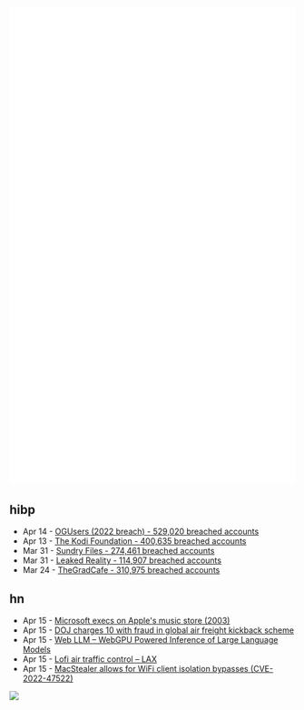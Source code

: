 ![Metrics](https://raw.githubusercontent.com/phixion/phixion/master/metrics.svg)

## hibp

<!--
for https://github.com/phixion/phixion/blob/main/.github/workflows/feeds.yml
-->
<!--START_SECTION:haveibeenpwnd-->
- Apr 14 - [OGUsers (2022 breach) - 529,020 breached accounts](https://haveibeenpwned.com/PwnedWebsites#OGUsers2022)
- Apr 13 - [The Kodi Foundation - 400,635 breached accounts](https://haveibeenpwned.com/PwnedWebsites#KodiFoundation)
- Mar 31 - [Sundry Files - 274,461 breached accounts](https://haveibeenpwned.com/PwnedWebsites#SundryFiles)
- Mar 31 - [Leaked Reality - 114,907 breached accounts](https://haveibeenpwned.com/PwnedWebsites#LeakedReality)
- Mar 24 - [TheGradCafe - 310,975 breached accounts](https://haveibeenpwned.com/PwnedWebsites#TheGradCafe)
<!--END_SECTION:haveibeenpwnd-->

## hn

<!--
for https://github.com/phixion/phixion/blob/main/.github/workflows/feeds.yml
-->
<!--START_SECTION:hn-->
- Apr 15 - [Microsoft execs on Apple&#x27;s music store (2003)](https://twitter.com/TechEmails/status/1647317806697050112)
- Apr 15 - [DOJ charges 10 with fraud in global air freight kickback scheme](https://www.aircargonews.net/airlines/freighter-operator/us-doj-charges-10-with-defrauding-polar-air-cargo-worldwide/)
- Apr 15 - [Web LLM – WebGPU Powered Inference of Large Language Models](https://github.com/mlc-ai/web-llm)
- Apr 15 - [Lofi air traffic control – LAX](https://www.lofiatc.com/?icao=KLAX)
- Apr 15 - [MacStealer allows for WiFi client isolation bypasses (CVE-2022-47522)](https://github.com/vanhoefm/macstealer)
<!--END_SECTION:hn-->

<!--
for https://yhype.me
-->
![](https://hit.yhype.me/github/profile?user_id=13013670)
